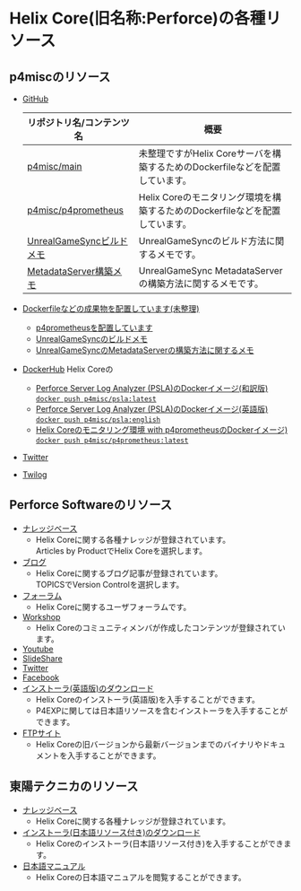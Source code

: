 # Helix Core(旧名称:Perforce)の各種リソース

## p4miscのリソース
- [GitHub](https://github.com/p4misc)

  | リポジトリ名/コンテンツ名 | 概要 |
  | --- | --- |
  |[p4misc/main](https://github.com/p4misc/main)|未整理ですがHelix Coreサーバを構築するためのDockerfileなどを配置しています。|
  |[p4misc/p4prometheus](https://github.com/p4misc/main)|Helix Coreのモニタリング環境を構築するためのDockerfileなどを配置しています。| 
  |[UnrealGameSyncビルドメモ](https://github.com/p4misc/memo/blob/master/UnrealGameSyncMemo.md)|UnrealGameSyncのビルド方法に関するメモです。|
  |[MetadataServer構築メモ](https://github.com/p4misc/memo/blob/master/MetadataServerMemo.md)|UnrealGameSync MetadataServerの構築方法に関するメモです。|

- [Dockerfileなどの成果物を配置しています(未整理)](https://github.com/p4misc/main)
  - [p4prometheusを配置しています](https://github.com/p4misc/p4prometheus)
  - [UnrealGameSyncのビルドメモ](https://github.com/p4misc/memo/blob/master/UnrealGameSyncMemo.md)
  - [UnrealGameSyncのMetadataServerの構築方法に関するメモ](https://github.com/p4misc/memo/blob/master/MetadataServerMemo.md)  
- [DockerHub](https://hub.docker.com/u/p4misc)
  Helix Coreの
  - [Perforce Server Log Analyzer (PSLA)のDockerイメージ(和訳版) `docker push p4misc/psla:latest`](https://hub.docker.com/repository/docker/p4misc/psla)
  - [Perforce Server Log Analyzer (PSLA)のDockerイメージ(英語版) `docker push p4misc/psla:english`](https://hub.docker.com/repository/docker/p4misc/psla)
  - [Helix Coreのモニタリング環境 with p4prometheusのDockerイメージ) `docker push p4misc/p4prometheus:latest`](https://hub.docker.com/repository/docker/p4misc/p4prometheus)
- [Twitter](https://twitter.com/p4misc)
- [Twilog](https://twilog.org/p4misc)

## Perforce Softwareのリソース
- [ナレッジベース](https://community.perforce.com)
  - Helix Coreに関する各種ナレッジが登録されています。  
    Articles by ProductでHelix Coreを選択します。
- [ブログ](https://perforce.com/blog)
  - Helix Coreに関するブログ記事が登録されています。  
    TOPICSでVersion Controlを選択します。
- [フォーラム](https://twitter.com/perforce)
  - Helix Coreに関するユーザフォーラムです。
- [Workshop](https://swarm.workshop.perforce.com/)
  - Helix Coreのコミュニティメンバが作成したコンテンツが登録されています。
- [Youtube](https://m.youtube.com/user/perforcesoftware)
- [SlideShare](https://www.slideshare.net/perforce)
- [Twitter](https://twitter.com/perforce)
- [Facebook](https://twitter.com/perforce)
- [インストーラ(英語版)のダウンロード](https://www.perforce.com/downloads)
  - Helix Coreのインストーラ(英語版)を入手することができます。
  - P4EXPに関しては日本語リソースを含むインストーラを入手することができます。
- [FTPサイト](http://ftp.perforce.com/perforce/)
  - Helix Coreの旧バージョンから最新バージョンまでのバイナリやドキュメントを入手することができます。

## 東陽テクニカのリソース
- [ナレッジベース](https://kb.toyo.co.jp/wiki/)
  - Helix Coreに関する各種ナレッジが登録されています。  
- [インストーラ(日本語リソース付き)のダウンロード](https://www.toyo.co.jp/ss/download/detail/hc_products.html)
  - Helix Coreのインストーラ(日本語リソース付き)を入手することができます。
- [日本語マニュアル](https://www.toyo.co.jp/ss/download/detail/hc_manuals.html)
  - Helix Coreの日本語マニュアルを閲覧することができます。
